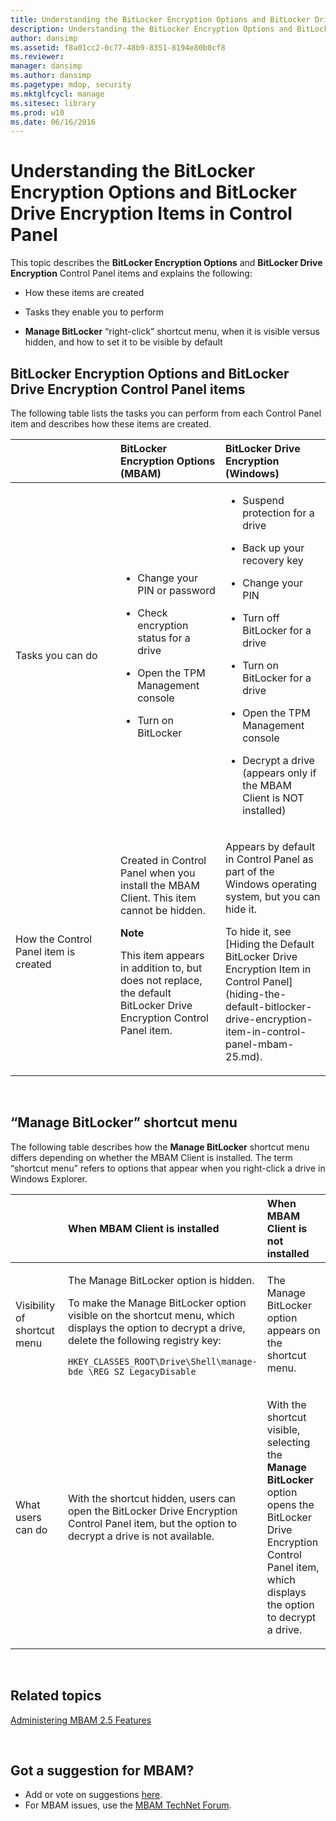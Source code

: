 ```yaml
---
title: Understanding the BitLocker Encryption Options and BitLocker Drive Encryption Items in Control Panel
description: Understanding the BitLocker Encryption Options and BitLocker Drive Encryption Items in Control Panel
author: dansimp
ms.assetid: f8a01cc2-0c77-48b9-8351-8194e80b0cf8
ms.reviewer: 
manager: dansimp
ms.author: dansimp
ms.pagetype: mdop, security
ms.mktglfcycl: manage
ms.sitesec: library
ms.prod: w10
ms.date: 06/16/2016
---
```



# Understanding the BitLocker Encryption Options and BitLocker Drive Encryption Items in Control Panel


This topic describes the **BitLocker Encryption Options** and **BitLocker Drive Encryption** Control Panel items and explains the following:

-   How these items are created

-   Tasks they enable you to perform

-   **Manage BitLocker** “right-click” shortcut menu, when it is visible versus hidden, and how to set it to be visible by default

## BitLocker Encryption Options and BitLocker Drive Encryption Control Panel items


The following table lists the tasks you can perform from each Control Panel item and describes how these items are created.

<table>
<colgroup>
<col width="33%" />
<col width="33%" />
<col width="33%" />
</colgroup>
<thead>
<tr class="header">
<th align="left"></th>
<th align="left">BitLocker Encryption Options (MBAM)</th>
<th align="left">BitLocker Drive Encryption (Windows)</th>
</tr>
</thead>
<tbody>
<tr class="odd">
<td align="left"><p>Tasks you can do</p></td>
<td align="left"><ul>
<li><p>Change your PIN or password</p></li>
<li><p>Check encryption status for a drive</p></li>
<li><p>Open the TPM Management console</p></li>
<li><p>Turn on BitLocker</p></li>
</ul></td>
<td align="left"><ul>
<li><p>Suspend protection for a drive</p></li>
<li><p>Back up your recovery key</p></li>
<li><p>Change your PIN</p></li>
<li><p>Turn off BitLocker for a drive</p></li>
<li><p>Turn on BitLocker for a drive</p></li>
<li><p>Open the TPM Management console</p></li>
<li><p>Decrypt a drive (appears only if the MBAM Client is NOT installed)</p></li>
</ul></td>
</tr>
<tr class="even">
<td align="left"><p>How the Control Panel item is created</p></td>
<td align="left"><p>Created in Control Panel when you install the MBAM Client. This item cannot be hidden.</p>
<div class="alert">
<strong>Note</strong>  
<p>This item appears in addition to, but does not replace, the default BitLocker Drive Encryption Control Panel item.</p>
</div>
<div>
 
</div></td>
<td align="left"><p>Appears by default in Control Panel as part of the Windows operating system, but you can hide it.</p>
<p>To hide it, see [Hiding the Default BitLocker Drive Encryption Item in Control Panel](hiding-the-default-bitlocker-drive-encryption-item-in-control-panel-mbam-25.md).</p></td>
</tr>
</tbody>
</table>

 

## <a href="" id="-manage-bitlocker--shortcut-menu"></a>“Manage BitLocker” shortcut menu


The following table describes how the **Manage BitLocker** shortcut menu differs depending on whether the MBAM Client is installed. The term “shortcut menu” refers to options that appear when you right-click a drive in Windows Explorer.

<table>
<colgroup>
<col width="33%" />
<col width="33%" />
<col width="33%" />
</colgroup>
<thead>
<tr class="header">
<th align="left"></th>
<th align="left">When MBAM Client is installed</th>
<th align="left">When MBAM Client is not installed</th>
</tr>
</thead>
<tbody>
<tr class="odd">
<td align="left"><p>Visibility of shortcut menu</p></td>
<td align="left"><p>The Manage BitLocker option is hidden.</p>
<p>To make the Manage BitLocker option visible on the shortcut menu, which displays the option to decrypt a drive, delete the following registry key:</p>
<pre class="syntax" space="preserve"><code>HKEY_CLASSES_ROOT\Drive\Shell\manage-bde \REG_SZ LegacyDisable</code></pre></td>
<td align="left"><p>The Manage BitLocker option appears on the shortcut menu.</p></td>
</tr>
<tr class="even">
<td align="left"><p>What users can do</p></td>
<td align="left"><p>With the shortcut hidden, users can open the BitLocker Drive Encryption Control Panel item, but the option to decrypt a drive is not available.</p></td>
<td align="left"><p>With the shortcut visible, selecting the <strong>Manage BitLocker</strong> option opens the BitLocker Drive Encryption Control Panel item, which displays the option to decrypt a drive.</p></td>
</tr>
</tbody>
</table>

 


## Related topics


[Administering MBAM 2.5 Features](administering-mbam-25-features.md)

 

## Got a suggestion for MBAM?
- Add or vote on suggestions [here](http://mbam.uservoice.com/forums/268571-microsoft-bitlocker-administration-and-monitoring). 
- For MBAM issues, use the [MBAM TechNet Forum](https://social.technet.microsoft.com/Forums/home?forum=mdopmbam). 





